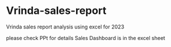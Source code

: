 # Vrinda-sales-report
Vrinda sales report analysis using excel for 2023

please check PPt for details
Sales Dashboard is in the excel sheet 
